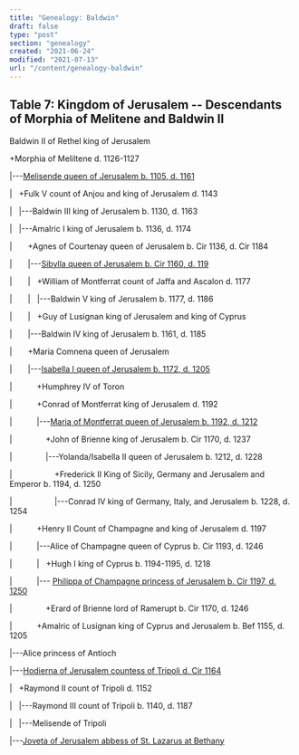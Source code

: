 ```yaml
---
title: "Genealogy: Baldwin"
draft: false
type: "post"
section: "genealogy"
created: "2021-06-24"
modified: "2021-07-13"
url: "/content/genealogy-baldwin"
---
```

## Table 7: Kingdom of Jerusalem -- Descendants of Morphia of Melitene and Baldwin II


Baldwin II of Rethel king of Jerusalem   

+Morphia of Meliltene d. 1126-1127  

|---[Melisende queen of Jerusalem b. 1105, d. 1161](/woman/30.html)  

|   +Fulk V count of Anjou and king of Jerusalem d. 1143  

|   |---Baldwin III king of Jerusalem b. 1130, d. 1163  

|   |---Amalric I king of Jerusalem b. 1136, d. 1174  

|       +Agnes of Courtenay queen of Jerusalem b. Cir 1136, d. Cir 1184  

|       |---[Sibylla queen of Jerusalem b. Cir 1160, d. 119](/woman/25223.html)  

|       |   +William of Montferrat count of Jaffa and Ascalon d. 1177  

|       |   |---Baldwin V king of Jerusalem b. 1177, d. 1186  

|       |   +Guy of Lusignan king of Jerusalem and king of Cyprus   

|       |---Baldwin IV king of Jerusalem b. 1161, d. 1185  

|       +Maria Comnena queen of Jerusalem   

|       |---[Isabella I queen of Jerusalem b. 1172, d. 1205](/woman/25246.html)  

|           +Humphrey IV of Toron   

|           +Conrad of Montferrat king of Jerusalem d. 1192  

|           |---[Maria of Montferrat queen of Jerusalem b. 1192, d. 1212](/woman/25277.html)  

|               +John of Brienne king of Jerusalem b. Cir 1170, d. 1237  

|               |---Yolanda/Isabella II queen of Jerusalem b. 1212, d. 1228  

|                   +Frederick II King of Sicily, Germany and Jerusalem and Emperor b. 1194, d. 1250  

|                   |---Conrad IV king of Germany, Italy, and Jerusalem b. 1228, d. 1254  

|           +Henry II Count of Champagne and king of Jerusalem d. 1197  

|           |---Alice of Champagne queen of Cyprus b. Cir 1193, d. 1246  

|           |   +Hugh I king of Cyprus b. 1194-1195, d. 1218  

|           |--- [Philippa of Champagne princess of Jerusalem b. Cir 1197, d. 1250](/woman/167.html)  

|               +Erard of Brienne lord of Ramerupt b. Cir 1170, d. 1246  

|           +Amalric of Lusignan king of Cyprus and Jerusalem b. Bef 1155, d. 1205  

|---Alice princess of Antioch   

|---[Hodierna of Jerusalem countess of Tripoli d. Cir 1164](/woman/25260.html)  

|   +Raymond II count of Tripoli d. 1152  

|   |---Raymond III count of Tripoli b. 1140, d. 1187  

|   |---Melisende of Tripoli   

|---[Joveta of Jerusalem abbess of St. Lazarus at Bethany](/woman/25242.html)  




